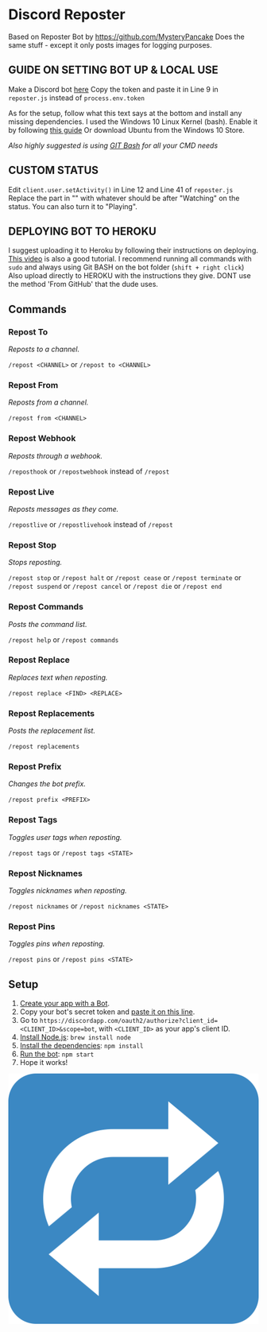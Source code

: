 # Discord Reposter
Based on Reposter Bot by https://github.com/MysteryPancake
Does the same stuff - except it only posts images for logging purposes.

## GUIDE ON SETTING BOT UP & LOCAL USE
Make a Discord bot [here](https://discordapp.com/developers/applications/)
Copy the token and paste it in Line 9 in `reposter.js` instead of `process.env.token`

As for the setup, follow what this text says at the bottom and install any missing dependencies.
I used the Windows 10 Linux Kernel (bash). 
Enable it by following [this guide](https://www.howtogeek.com/424886/windows-10s-linux-kernel-is-now-available/)
Or download Ubuntu from the Windows 10 Store.
 
*Also highly suggested is using [GIT Bash](https://git-scm.com/downloads) for all your CMD needs*


## CUSTOM STATUS
Edit `client.user.setActivity()` in Line 12 and Line 41 of `reposter.js`
Replace the part in "" with whatever should be after "Watching" on the status. You can also turn it to "Playing".

## DEPLOYING BOT TO HEROKU
I suggest uploading it to Heroku by following their instructions on deploying.
[This video](https://www.youtube.com/watch?v=d8INsGl28xw) is also a good tutorial.
I recommend running all commands with `sudo` and always using Git BASH on the bot folder (`shift + right click`)
Also upload directly to HEROKU with the instructions they give. DONT use the method 'From GitHub' that the dude uses.

## Commands
### Repost To
*Reposts to a channel.*

`/repost <CHANNEL>` or `/repost to <CHANNEL>`

### Repost From
*Reposts from a channel.*

`/repost from <CHANNEL>`

### Repost Webhook
*Reposts through a webhook.*

`/reposthook` or `/repostwebhook` instead of `/repost`

### Repost Live
*Reposts messages as they come.*

`/repostlive` or `/repostlivehook` instead of `/repost`

### Repost Stop
*Stops reposting.*

`/repost stop` or `/repost halt` or `/repost cease` or `/repost terminate` or `/repost suspend` or `/repost cancel` or `/repost die` or `/repost end`

### Repost Commands
*Posts the command list.*

`/repost help` or `/repost commands`

### Repost Replace
*Replaces text when reposting.*

`/repost replace <FIND> <REPLACE>`

### Repost Replacements
*Posts the replacement list.*

`/repost replacements`

### Repost Prefix
*Changes the bot prefix.*

`/repost prefix <PREFIX>`

### Repost Tags
*Toggles user tags when reposting.*

`/repost tags` or `/repost tags <STATE>`

### Repost Nicknames
*Toggles nicknames when reposting.*

`/repost nicknames` or `/repost nicknames <STATE>`

### Repost Pins
*Toggles pins when reposting.*

`/repost pins` or `/repost pins <STATE>`

## Setup
1. [Create your app with a Bot](https://discordapp.com/developers/applications/me).
2. Copy your bot's secret token and [paste it on this line](https://github.com/MysteryPancake/Discord-Reposter/blob/master/reposter.js#L9).
3. Go to `https://discordapp.com/oauth2/authorize?client_id=<CLIENT_ID>&scope=bot`, with `<CLIENT_ID>` as your app's client ID.
4. [Install Node.js](https://nodejs.org/en/download): `brew install node`
5. [Install the dependencies](https://github.com/MysteryPancake/Discord-Reposter/blob/master/package.json#L36-L38): `npm install`
6. [Run the bot](https://github.com/MysteryPancake/Discord-Reposter/blob/master/reposter.js): `npm start`
7. Hope it works!

![Icon](repost.png?raw=true)
